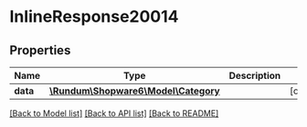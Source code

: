 # InlineResponse20014

## Properties
Name | Type | Description | Notes
------------ | ------------- | ------------- | -------------
**data** | [**\Rundum\Shopware6\Model\Category**](Category.md) |  | [optional] 

[[Back to Model list]](../../README.md#documentation-for-models) [[Back to API list]](../../README.md#documentation-for-api-endpoints) [[Back to README]](../../README.md)

